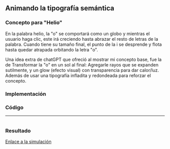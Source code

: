 ## Animando la tipografía semántica
### Concepto para "Helio"
En la palabra helio, la "o" se comportará como un globo y mientras el usuario haga clic, este irá creciendo hasta abrazar el resto de letras de la palabra. Cuando tiene su tamaño final, el punto de la i se desprende y flota hasta quedar atrapada orbitando la letra "o".

Una idea extra de chatGPT que ofreció al mostrar mi concepto base, fue la de Transformar la "o" en un sol al final: Agregarle rayos que se expanden sutilmente, y un glow (efecto visual) con transparencia para dar calor/luz. Además de usar una tipografía infladita y redondeada para reforzar el concepto.

### Implementación

### Código
****
``` js
```
### Resultado
[Enlace a la simulación]()

